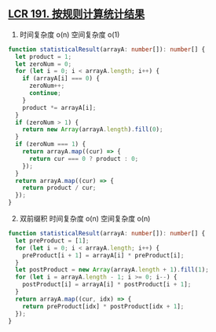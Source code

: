 ## [LCR 191. 按规则计算统计结果](https://leetcode.cn/problems/gou-jian-cheng-ji-shu-zu-lcof/description/)

1. 时间复杂度 o(n) 空间复杂度 o(1)

```ts
function statisticalResult(arrayA: number[]): number[] {
  let product = 1;
  let zeroNum = 0;
  for (let i = 0; i < arrayA.length; i++) {
    if (arrayA[i] === 0) {
      zeroNum++;
      continue;
    }
    product *= arrayA[i];
  }
  if (zeroNum > 1) {
    return new Array(arrayA.length).fill(0);
  }
  if (zeroNum === 1) {
    return arrayA.map((cur) => {
      return cur === 0 ? product : 0;
    });
  }
  return arrayA.map((cur) => {
    return product / cur;
  });
}
```

2. 双前缀积 时间复杂度 o(n) 空间复杂度 o(n)

```ts
function statisticalResult(arrayA: number[]): number[] {
  let preProduct = [1];
  for (let i = 0; i < arrayA.length; i++) {
    preProduct[i + 1] = arrayA[i] * preProduct[i];
  }
  let postProduct = new Array(arrayA.length + 1).fill(1);
  for (let i = arrayA.length - 1; i >= 0; i--) {
    postProduct[i] = arrayA[i] * postProduct[i + 1];
  }
  return arrayA.map((cur, idx) => {
    return preProduct[idx] * postProduct[idx + 1];
  });
}
```
